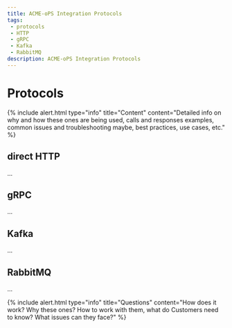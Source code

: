 ```yaml
---
title: ACME-oPS Integration Protocols
tags: 
 - protocols
 - HTTP
 - gRPC
 - Kafka
 - RabbitMQ
description: ACME-oPS Integration Protocols
---
```


# Protocols

{% include alert.html type="info" title="Content" content="Detailed info on why and how these ones are being used, calls and responses examples, common issues and troubleshooting maybe, best practices, use cases, etc." %}

## direct HTTP

...

## gRPC

...

## Kafka

...

## RabbitMQ

...

{% include alert.html type="info" title="Questions" content="How does it work? Why these ones? How to work with them, what do Customers need to know? What issues can they face?" %}